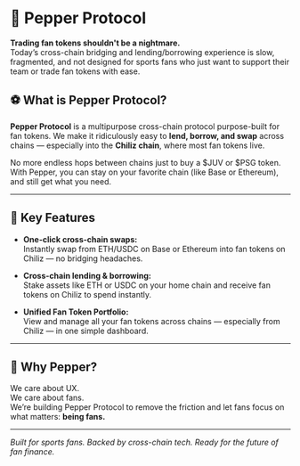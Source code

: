 # 🥵 Pepper Protocol

**Trading fan tokens shouldn't be a nightmare.**  
Today’s cross-chain bridging and lending/borrowing experience is slow, fragmented, and not designed for sports fans who just want to support their team or trade fan tokens with ease.

## ⚽ What is Pepper Protocol?

**Pepper Protocol** is a multipurpose cross-chain protocol purpose-built for fan tokens. We make it ridiculously easy to **lend, borrow, and swap** across chains — especially into the **Chiliz chain**, where most fan tokens live.

No more endless hops between chains just to buy a $JUV or $PSG token. With Pepper, you can stay on your favorite chain (like Base or Ethereum), and still get what you need.

---

## 🚀 Key Features

- **One-click cross-chain swaps:**  
  Instantly swap from ETH/USDC on Base or Ethereum into fan tokens on Chiliz — no bridging headaches.

- **Cross-chain lending & borrowing:**  
  Stake assets like ETH or USDC on your home chain and receive fan tokens on Chiliz to spend instantly.

- **Unified Fan Token Portfolio:**  
  View and manage all your fan tokens across chains — especially from Chiliz — in one simple dashboard.

---

## 🧠 Why Pepper?

We care about UX.  
We care about fans.  
We’re building Pepper Protocol to remove the friction and let fans focus on what matters: **being fans.**

---

*Built for sports fans. Backed by cross-chain tech. Ready for the future of fan finance.*
